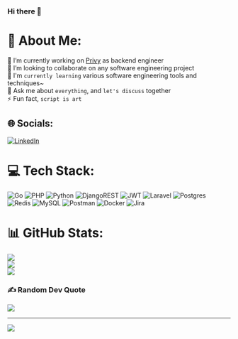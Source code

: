 ### Hi there 👋

# 💫 About Me:
🔭 I’m currently working on [Privy](https://privy.id/) as backend engineer<br>👯 I’m looking to collaborate on any software engineering project<br>🌱 I'm `currently learning` various software engineering tools and techniques~<br>💬 Ask me about `everything`, and `let's discuss` together<br>⚡ Fun fact, `script is art`


## 🌐 Socials:
[![LinkedIn](https://img.shields.io/badge/LinkedIn-%230077B5.svg?logo=linkedin&logoColor=white)](https://linkedin.com/in/muhammad-fajar-candra-wicaksono-8b9649121) 

# 💻 Tech Stack:
![Go](https://img.shields.io/badge/go-%2300ADD8.svg?style=plastic&logo=go&logoColor=white) ![PHP](https://img.shields.io/badge/php-%23777BB4.svg?style=plastic&logo=php&logoColor=white) ![Python](https://img.shields.io/badge/python-3670A0?style=plastic&logo=python&logoColor=ffdd54) ![DjangoREST](https://img.shields.io/badge/DJANGO-REST-ff1709?style=plastic&logo=django&logoColor=white&color=ff1709&labelColor=gray) ![JWT](https://img.shields.io/badge/JWT-black?style=plastic&logo=JSON%20web%20tokens) ![Laravel](https://img.shields.io/badge/laravel-%23FF2D20.svg?style=plastic&logo=laravel&logoColor=white) ![Postgres](https://img.shields.io/badge/postgres-%23316192.svg?style=plastic&logo=postgresql&logoColor=white) ![Redis](https://img.shields.io/badge/redis-%23DD0031.svg?style=plastic&logo=redis&logoColor=white) ![MySQL](https://img.shields.io/badge/mysql-%2300f.svg?style=plastic&logo=mysql&logoColor=white) ![Postman](https://img.shields.io/badge/Postman-FF6C37?style=plastic&logo=postman&logoColor=white) ![Docker](https://img.shields.io/badge/docker-%230db7ed.svg?style=plastic&logo=docker&logoColor=white) ![Jira](https://img.shields.io/badge/jira-%230A0FFF.svg?style=plastic&logo=jira&logoColor=white)
# 📊 GitHub Stats:
![](https://github-readme-stats.vercel.app/api?username=fajarcandraaa&theme=dark&hide_border=true&include_all_commits=false&count_private=false)<br/>
![](https://github-readme-streak-stats.herokuapp.com/?user=fajarcandraaa&theme=dark&hide_border=true)<br/>
![](https://github-readme-stats.vercel.app/api/top-langs/?username=fajarcandraaa&theme=dark&hide_border=true&include_all_commits=false&count_private=false&layout=compact)

### ✍️ Random Dev Quote
![](https://quotes-github-readme.vercel.app/api?type=horizontal&theme=dark)

---
[![](https://visitcount.itsvg.in/api?id=fajarcandraaa&icon=0&color=0)](https://visitcount.itsvg.in)

<!-- Proudly created with GPRM ( https://gprm.itsvg.in ) -->
